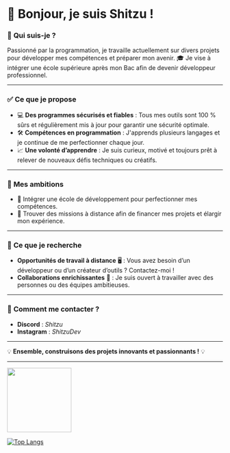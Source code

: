# **🌟 Bonjour, je suis Shitzu !**  

### 🚀 **Qui suis-je ?**  
Passionné par la programmation, je travaille actuellement sur divers projets pour développer mes compétences et préparer mon avenir. 🎓 Je vise à intégrer une école supérieure après mon Bac afin de devenir développeur professionnel.  

---

### ✅ **Ce que je propose**  
- 💻 **Des programmes sécurisés et fiables** : Tous mes outils sont 100 % sûrs et régulièrement mis à jour pour garantir une sécurité optimale.  
- 🛠️ **Compétences en programmation** : J'apprends plusieurs langages et je continue de me perfectionner chaque jour.  
- 📈 **Une volonté d’apprendre** : Je suis curieux, motivé et toujours prêt à relever de nouveaux défis techniques ou créatifs.  

---

### 📍 **Mes ambitions**  
- 🏫 Intégrer une école de développement pour perfectionner mes compétences.  
- 💼 Trouver des missions à distance afin de financer mes projets et élargir mon expérience.  

---

### 📖 **Ce que je recherche**  
- **Opportunités de travail à distance** 🖥️ : Vous avez besoin d’un développeur ou d’un créateur d’outils ? Contactez-moi !  
- **Collaborations enrichissantes** 🤝 : Je suis ouvert à travailler avec des personnes ou des équipes ambitieuses.  

---

### 📩 **Comment me contacter ?**  
- **Discord** : *Shitzu*  
- **Instagram** : *ShitzuDev*

---

💡 **Ensemble, construisons des projets innovants et passionnants !** 💡  

---
<a href="https://github.com/anuraghazra/convoychat">
  <img height=150 align="center" src="https://github-readme-stats.vercel.app/api/top-langs?username=ShitzuDev&layout=compact&langs_count=8&card_width=320" />
</a>

[![Top Langs](https://github-readme-stats.vercel.app/api/top-langs/?username=ShitzuDev)](https://github.com/anuraghazra/github-readme-stats)
